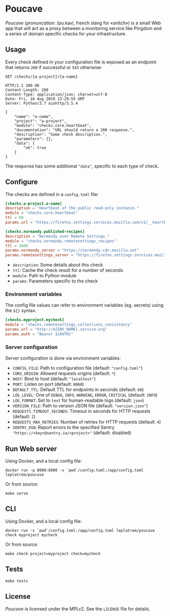 # Poucave

*Poucave* (*pronuncation*: /pu.kav/, french slang for «snitch») is a small Web app that will act as a proxy between a monitoring service like Pingdom and a series of domain specific checks for your infrastructure.


## Usage

Every check defined in your configuration file is exposed as an endpoint that returns `200` if successful or `5XX` otherwise:

```http
GET /checks/{a-project}/{a-name}

HTTP/1.1 200 OK
Content-Length: 260
Content-Type: application/json; charset=utf-8
Date: Fri, 16 Aug 2019 13:29:55 GMT
Server: Python/3.7 aiohttp/3.5.4

{
    "name": "a-name",
    "project": "a-project",
    "module": "checks.core.heartbeat",
    "documentation": "URL should return a 200 response.",
    "description": "Some check description.",
    "parameters": {},
    "data": {
        "ok": true
    }
}

```

The response has some additional `"data"`, specific to each type of check.


## Configure

The checks are defined in a `config.toml` file:

```toml
[checks.a-project.a-name]
description = "Heartbeat of the public read-only instance."
module = "checks.core.heartbeat"
ttl = 60
params.url = "https://firefox.settings.services.mozilla.com/v1/__heartbeat__"

[checks.normandy.published-recipes]
description = "Normandy over Remote Settings."
module = "checks.normandy.remotesettings_recipes"
ttl = 3600
params.normandy_server = "https://normandy.cdn.mozilla.net"
params.remotesettings_server = "https://firefox.settings.services.mozilla.com/v1"

```

* `description`: Some details about this check
* `ttl`: Cache the check result for a number of seconds
* `module`: Path to Python module
* `params`: Parameters specific to the check

### Environment variables

The config file values can refer to environment variables (eg. secrets) using the ``${}`` syntax.

```toml
[checks.myproject.mycheck]
module = "checks.remotesettings.collections_consistency"
params.url = "http://${ENV_NAME}.service.org"
params.auth = "Bearer ${AUTH}"
```

### Server configuration

Server configuration is done via environment variables:

* ``CONFIG_FILE``: Path to configuration file (default: ``"config.toml"``)
* ``CORS_ORIGIN``: Allowed requests origins (default: ``*``)
* ``HOST``: Bind to host (default: ``"localhost"``)
* ``PORT``: Listen on port (default: ``8080``)
* ``DEFAULT_TTL``: Default TTL for endpoints in seconds (default: ``60``)
* ``LOG_LEVEL``: One of ``DEBUG``, ``INFO``, ``WARNING``, ``ERROR``, ``CRITICAL`` (default: ``INFO``)
* ``LOG_FORMAT``: Set to ``text`` for human-readable logs (default: ``json``)
* ``VERSION_FILE``: Path to version JSON file (default: ``"version.json"``)
* ``REQUESTS_TIMEOUT_SECONDS``: Timeout in seconds for HTTP requests (default: ``2``)
* ``REQUESTS_MAX_RETRIES``: Number of retries for HTTP requests (default: ``4``)
* ``SENTRY_DSN``: Report errors to the specified Sentry ``"https://<key>@sentry.io/<project>"`` (default: disabled)


## Run Web server

Using Docker, and a local config file:

```
docker run -p 8000:8000 -v `pwd`/config.toml:/app/config.toml leplatrem/poucave
```

Or from source:

```
make serve
```

## CLI

Using Docker, and a local config file:

```
docker run -v `pwd`/config.toml:/app/config.toml leplatrem/poucave check myproject mycheck
```

Or from source:

```
make check project=myproject check=mycheck
```

## Tests

```
make tests
```

## License

*Poucave* is licensed under the MPLv2. See the `LICENSE` file for details.
